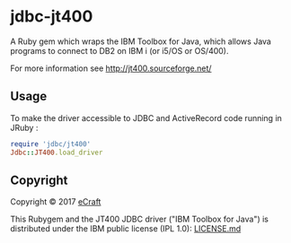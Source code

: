 # jdbc-jt400

A Ruby gem which wraps the IBM Toolbox for Java, which allows Java programs to connect to DB2 on IBM i (or i5/OS or OS/400).

For more information see http://jt400.sourceforge.net/

## Usage

To make the driver accessible to JDBC and ActiveRecord code running in JRuby :

```ruby
require 'jdbc/jt400'
Jdbc::JT400.load_driver
```

## Copyright

Copyright &copy; 2017 [eCraft](http://apps.ecraft.com)

This Rubygem and the JT400 JDBC driver ("IBM Toolbox for Java") is distributed under the IBM public license
(IPL 1.0): [LICENSE.md](LICENSE.md)
